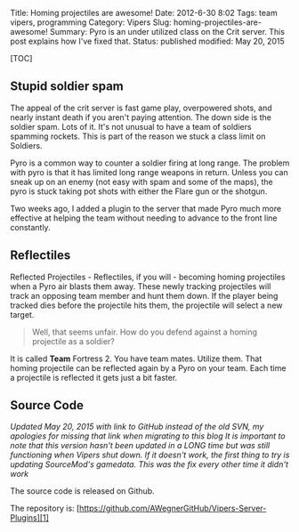 Title: Homing projectiles are awesome!
Date: 2012-6-30 8:02
Tags: team vipers, programming
Category: Vipers
Slug: homing-projectiles-are-awesome!
Summary: Pyro is an under utilized class on the Crit server. This post explains how I've fixed that.
Status: published
modified: May 20, 2015

[TOC]

## Stupid soldier spam

The appeal of the crit server is fast game play, overpowered shots, and nearly instant death if you aren't paying attention.
The down side is the soldier spam. Lots of it. It's not unusual to have a team of soldiers spamming rockets. This is part
of the reason we stuck a class limit on Soldiers. 

Pyro is a common way to counter a soldier firing at long range. The problem with pyro is that it has limited long range weapons 
in return. Unless you can sneak up on an enemy (not easy with spam and some of the maps), the pyro is stuck taking pot shots
with either the Flare gun or the shotgun. 

Two weeks ago, I added a plugin to the server that made Pyro much more effective at helping the team without needing to advance 
to the front line constantly.

## Reflectiles

Reflected Projectiles - Reflectiles, if you will - becoming homing projectiles when a Pyro air blasts them away. These
newly tracking projectiles will track an opposing team member and hunt them down. If the player being tracked dies before
the projectile hits them, the projectile will select a new target. 

 > Well, that seems unfair. How do you defend against a homing projectile as a soldier?
 
It is called **Team** Fortress 2. You have team mates. Utilize them. That homing projectile can be reflected again by a Pyro
on your team. Each time a projectile is reflected it gets just a bit faster. 

## Source Code
 
*Updated May 20, 2015 with link to GitHub instead of the old SVN, my apologies for missing that link when migrating to this blog
It is important to note that this version hasn't been updated in a LONG time but was still functioning when Vipers shut
down. If it doesn't work, the first thing to try is updating SourceMod's gamedata. This was the fix every other time
it didn't work*

The source code is released on Github. 

The repository is: [https://github.com/AWegnerGitHub/Vipers-Server-Plugins][1]


 [1]: https://github.com/AWegnerGitHub/Vipers-Server-Plugins
 [s]: {filename}2015_01_08_thanks-for-all-the-fish.md